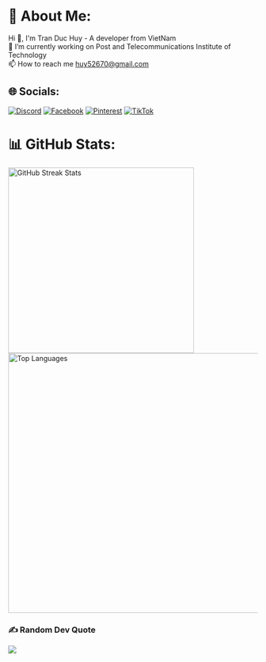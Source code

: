 # 💫 About Me:
Hi 👋, I'm Tran Duc Huy - A developer from VietNam<br>🔭 I’m currently working on Post and Telecommunications Institute of Technology<br>📫 How to reach me huy52670@gmail.com


## 🌐 Socials:
[![Discord](https://img.shields.io/badge/Discord-%237289DA.svg?logo=discord&logoColor=white)](https://discord.gg/huy31#5560) [![Facebook](https://img.shields.io/badge/Facebook-%231877F2.svg?logo=Facebook&logoColor=white)](https://facebook.com/tf.huy2839) [![Pinterest](https://img.shields.io/badge/Pinterest-%23E60023.svg?logo=Pinterest&logoColor=white)](https://pinterest.com/huy52670) [![TikTok](https://img.shields.io/badge/TikTok-%23000000.svg?logo=TikTok&logoColor=white)](https://tiktok.com/@ig_nr2893) 


# 📊 GitHub Stats:
<!--
<img src="https://github-readme-stats.vercel.app/api?username=duchuys31&theme=radical&hide_border=true&include_all_commits=true&count_private=true" alt="GitHub Stats" style="height: 413px;" />
-->
<img src="https://github-readme-streak-stats.herokuapp.com/?user=duchuys31&theme=radical&hide_border=true" alt="GitHub Streak Stats" style="height: 375px;" />
 <img src="https://github-readme-stats.vercel.app/api/top-langs/?username=duchuys31&theme=radical&hide_border=true&include_all_commits=true&count_private=true&layout=compact" alt="Top Languages" style="height: 525px;" />


<!-- ## 🏆 GitHub Trophies
<img src="https://github-profile-trophy.vercel.app/?username=duchuys31&theme=radical" alt="GitHub Profile Trophy" style="height: 100px;" /> -->

### ✍️ Random Dev Quote
![](https://quotes-github-readme.vercel.app/api?type=horizontal&theme=radical)

<!-- Proudly created with GPRM ( https://gprm.itsvg.in ) -->
